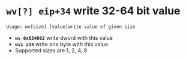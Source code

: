 <!-- TITLE: wv -->

#  **`wv[?] eip+34`** write 32-64 bit value


```text
Usage: wv[size] [value]write value of given size
```


- **`wv 0x834002`** write dword with this value
- **`wv1 234`** write one byte with this value
- Supported sizes are:1, 2, 4, 8

<p hidden>wv wv1</p>